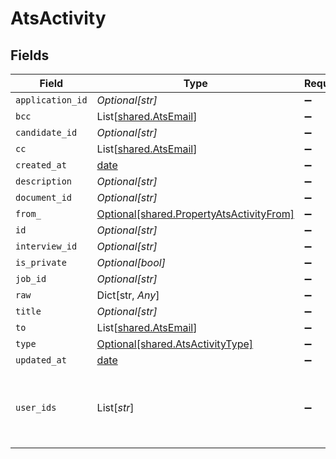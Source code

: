 # AtsActivity


## Fields

| Field                                                                                      | Type                                                                                       | Required                                                                                   | Description                                                                                |
| ------------------------------------------------------------------------------------------ | ------------------------------------------------------------------------------------------ | ------------------------------------------------------------------------------------------ | ------------------------------------------------------------------------------------------ |
| `application_id`                                                                           | *Optional[str]*                                                                            | :heavy_minus_sign:                                                                         | N/A                                                                                        |
| `bcc`                                                                                      | List[[shared.AtsEmail](../../models/shared/atsemail.md)]                                   | :heavy_minus_sign:                                                                         | N/A                                                                                        |
| `candidate_id`                                                                             | *Optional[str]*                                                                            | :heavy_minus_sign:                                                                         | N/A                                                                                        |
| `cc`                                                                                       | List[[shared.AtsEmail](../../models/shared/atsemail.md)]                                   | :heavy_minus_sign:                                                                         | N/A                                                                                        |
| `created_at`                                                                               | [date](https://docs.python.org/3/library/datetime.html#date-objects)                       | :heavy_minus_sign:                                                                         | N/A                                                                                        |
| `description`                                                                              | *Optional[str]*                                                                            | :heavy_minus_sign:                                                                         | N/A                                                                                        |
| `document_id`                                                                              | *Optional[str]*                                                                            | :heavy_minus_sign:                                                                         | N/A                                                                                        |
| `from_`                                                                                    | [Optional[shared.PropertyAtsActivityFrom]](../../models/shared/propertyatsactivityfrom.md) | :heavy_minus_sign:                                                                         | N/A                                                                                        |
| `id`                                                                                       | *Optional[str]*                                                                            | :heavy_minus_sign:                                                                         | N/A                                                                                        |
| `interview_id`                                                                             | *Optional[str]*                                                                            | :heavy_minus_sign:                                                                         | N/A                                                                                        |
| `is_private`                                                                               | *Optional[bool]*                                                                           | :heavy_minus_sign:                                                                         | N/A                                                                                        |
| `job_id`                                                                                   | *Optional[str]*                                                                            | :heavy_minus_sign:                                                                         | N/A                                                                                        |
| `raw`                                                                                      | Dict[str, *Any*]                                                                           | :heavy_minus_sign:                                                                         | N/A                                                                                        |
| `title`                                                                                    | *Optional[str]*                                                                            | :heavy_minus_sign:                                                                         | N/A                                                                                        |
| `to`                                                                                       | List[[shared.AtsEmail](../../models/shared/atsemail.md)]                                   | :heavy_minus_sign:                                                                         | N/A                                                                                        |
| `type`                                                                                     | [Optional[shared.AtsActivityType]](../../models/shared/atsactivitytype.md)                 | :heavy_minus_sign:                                                                         | N/A                                                                                        |
| `updated_at`                                                                               | [date](https://docs.python.org/3/library/datetime.html#date-objects)                       | :heavy_minus_sign:                                                                         | N/A                                                                                        |
| `user_ids`                                                                                 | List[*str*]                                                                                | :heavy_minus_sign:                                                                         | id values of the recruiters associated with the activity.                                  |